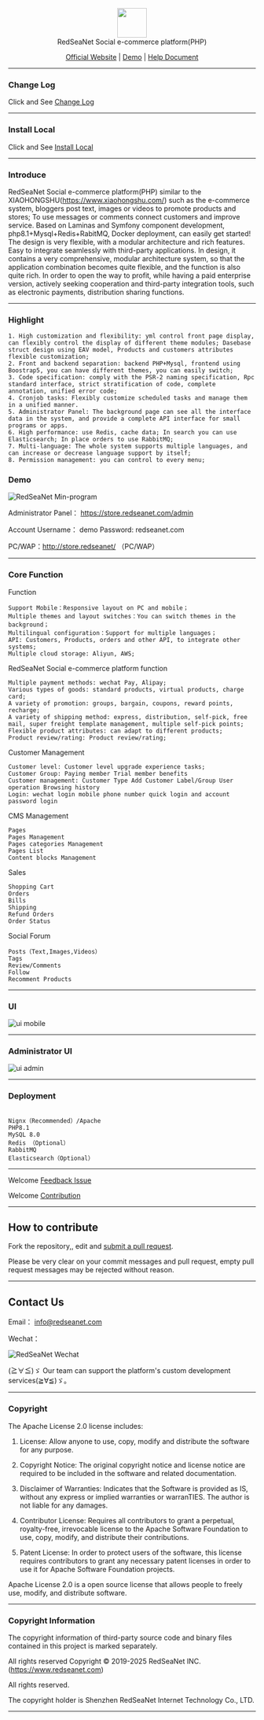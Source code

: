 <div align="center" >
    <img src="http://redseanet.com/pub/theme/redseanet/frontend/picture/logo.png" width="60" height="60" />
</div>
<div align="center">RedSeaNet Social e-commerce platform(PHP) </div>

<div align="center">

[Official Website](https://redseanet.com/) |
[Demo](http://store.redseanet/) |
[Help Document](https://redseanet.com/technology-sharing/ecomphp.html)

</div>

---

### Change Log

Click and See <a href="https://redseanet.com/technology-sharing/ecomphp/ecomphp_change_summary.html" target="_blank">Change Log</a>

---

### Install Local

Click and See <a href="https://github.com/RedSeaNet/RedSeaNet-Social-e-commerce-platform-PHP/blob/master/readme/install.md" target="_blank">Install Local</a>

---

### Introduce

RedSeaNet Social e-commerce platform(PHP) similar to the XIAOHONGSHU(https://www.xiaohongshu.com/) such as the e-commerce system, bloggers post text, images or videos to promote products and stores; To use messages or comments connect customers and improve service. Based on Laminas and Symfony component development, php8.1+Mysql+Redis+RabitMQ, Docker deployment, can easily get started! The design is very flexible, with a modular architecture and rich features. Easy to integrate seamlessly with third-party applications. In design, it contains a very comprehensive, modular architecture system, so that the application combination becomes quite flexible, and the function is also quite rich. In order to open the way to profit, while having a paid enterprise version, actively seeking cooperation and third-party integration tools, such as electronic payments, distribution sharing functions.

---

### Highlight

```
1. High customization and flexibility: yml control front page display, can flexibly control the display of different theme modules; Dasebase struct design using EAV model, Products and customers attributes flexible customization;
2. Front and backend separation: backend PHP+Mysql, frontend using Boostrap5, you can have different themes, you can easily switch;
3. Code specification: comply with the PSR-2 naming specification, Rpc standard interface, strict stratification of code, complete annotation, unified error code;
4. Cronjob tasks: Flexibly customize scheduled tasks and manage them in a unified manner.
5. Administrator Panel: The background page can see all the interface data in the system, and provide a complete API interface for small programs or apps.
6. High performance: use Redis, cache data; In search you can use Elasticsearch; In place orders to use RabbitMQ;
7. Multi-language: The whole system supports multiple languages, and can increase or decrease language support by itself;
8. Permission management: you can control to every menu;

```

### Demo

![RedSeaNet Min-program](readme/images/mp-and-mini-program-qr.jpg)

Administrator Panel： https://store.redseanet.com/admin

Account
Username： demo
Password: redseanet.com

PC/WAP：http://store.redseanet/ （PC/WAP）

---

### Core Function

Function

```
Support Mobile：Responsive layout on PC and mobile；
Multiple themes and layout switches：You can switch themes in the background；
Multilingual configuration：Support for multiple languages；
API: Customers, Products, orders and other API, to integrate other systems;
Multiple cloud storage: Aliyun, AWS;
```

RedSeaNet Social e-commerce platform function

```
Multiple payment methods: wechat Pay, Alipay;
Various types of goods: standard products, virtual products, charge card;
A variety of promotion: groups, bargain, coupons, reward points, recharge;
A variety of shipping method: express, distribution, self-pick, free mail, super freight template management, multiple self-pick points;
Flexible product attributes: can adapt to different products;
Product review/rating: Product review/rating;
```

Customer Management

```
Customer level: Customer level upgrade experience tasks;
Customer Group: Paying member Trial member benefits
Customer management: Customer Type Add Customer Label/Group User operation Browsing history
Login: wechat login mobile phone number quick login and account password login
```

CMS Management

```
Pages
Pages Management
Pages categories Management
Pages List
Content blocks Management
```

Sales

```
Shopping Cart
Orders
Bills
Shipping
Refund Orders
Order Status
```

Social Forum

```
Posts（Text,Images,Videos）
Tags
Review/Comments
Follow
Recomment Products
```

---

### UI

![ui mobile](readme/images/ui-mobile.jpg)

---

### Administrator UI

![ui admin](readme/images/ui-admin.jpg)

---

### Deployment

```

Nignx（Recommended）/Apache
PHP8.1
MySQL 8.0
Redis （Optional）
RabbitMQ
Elasticsearch（Optional）

```

---

Welcome <a href="https://github.com/RedSeaNet/RedSeaNet-Social-e-commerce-platform-PHP/issues" target="_blank">Feedback Issue</a>

Welcome <a href="https://github.com/RedSeaNet/RedSeaNet-Social-e-commerce-platform-PHP" target="_blank">Contribution</a>

---

## How to contribute

Fork the repository,, edit and [submit a pull request](https://github.com/RedSeaNet/RedSeaNet-Social-e-commerce-platform-PHP/pulls).

Please be very clear on your commit messages and pull request, empty pull request messages may be rejected without reason.

---

## Contact Us

Email： [info@redseanet.com](info@redseanet.com)

Wechat：

![RedSeaNet Wechat](readme/images/redseanet-weichat.jpg)

(≧∀≦)ゞ Our team can support the platform's custom development services(≧∀≦)ゞ。

---

### Copyright

The Apache License 2.0 license includes:

1. License: Allow anyone to use, copy, modify and distribute the software for any purpose.

2. Copyright Notice: The original copyright notice and license notice are required to be included in the software and related documentation.

3. Disclaimer of Warranties: Indicates that the Software is provided as IS, without any express or implied warranties or warranTIES. The author is not liable for any damages.

4. Contributor License: Requires all contributors to grant a perpetual, royalty-free, irrevocable license to the Apache Software Foundation to use, copy, modify, and distribute their contributions.

5. Patent License: In order to protect users of the software, this license requires contributors to grant any necessary patent licenses in order to use it for Apache Software Foundation projects.

Apache License 2.0 is a open source license that allows people to freely use, modify, and distribute software.

---

### Copyright Information

The copyright information of third-party source code and binary files contained in this project is marked separately.

All rights reserved Copyright © 2019-2025 RedSeaNet INC. (https://www.redseanet.com)

All rights reserved.

The copyright holder is Shenzhen RedSeaNet Internet Technology Co., LTD.

---

```

```
